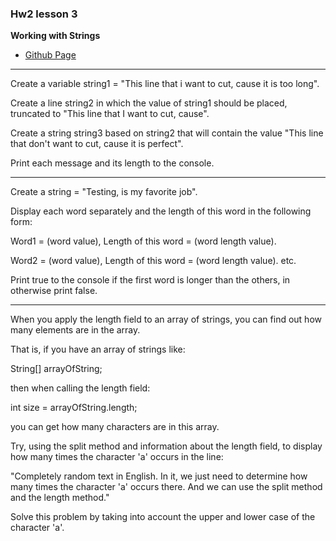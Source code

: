 ### Hw2 lesson 3

**Working with Strings**

- [Github Page](https://github.com/moahmadkamel/qa6-java/tree/master/hw-basic-java/hws/src/lesson3)

---

Create a variable string1 = "This line that i want to cut, cause it is too long".

Create a line string2 in which the value of string1 should be placed, truncated to "This line that I want to cut, cause".

Create a string string3 based on string2 that will contain the value "This line that don't want to cut, cause it is perfect".

Print each message and its length to the console.
___ 

Create a string = "Testing, is my favorite job".

Display each word separately and the length of this word in the following form:

Word1 = (word value), Length of this word = (word length value).

Word2 = (word value), Length of this word = (word length value).
etc.

Print true to the console if the first word is longer than the 
others, in otherwise print false.

---

When you apply the length field to an array of strings, you can find out how many elements are in the array.

That is, if you have an array of strings like: 

String[] arrayOfString;

then when calling the length field:

int size = arrayOfString.length;

you can get how many characters are in this array.

Try, using the split method and information about the length field, to display how many times the character 'a' occurs in the line:

"Completely random text in English. In it, we just need to determine how many times the character 'a' occurs there. And we can use the split method and the length method."

Solve this problem by taking into account the upper and lower case of the character 'a'.